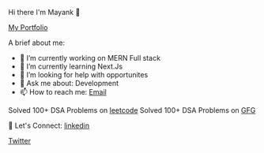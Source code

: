 Hi there  I'm Mayank 👨
<!-- 
**Mayankmishra110/Mayankmishra110** is a ✨ _special_ ✨ repository because its `README.md` (this file) appears on your GitHub profile.
 -->
[My Portfolio](https://mayankcseportfolio.netlify.app/)

A brief about me:

- 🔭 I’m currently working on MERN Full stack 
- 🌱 I’m currently learning Next.Js
- 🤔 I’m looking for help with opportunites
- 💬 Ask me about: Development 
- 📫 How to reach me: [Email](kmmay15@gmail.com)

Solved 100+ DSA Problems on [leetcode](https://leetcode.com/Mayank110/)
Solved 100+ DSA Problems on [GFG](https://auth.geeksforgeeks.org/user/kmmay15/)

🔗 Let's Connect:
[linkedin](https://www.linkedin.com/in/mayankmishracse/)

[Twitter](https://twitter.com/mayankkrmishra0)
‍


